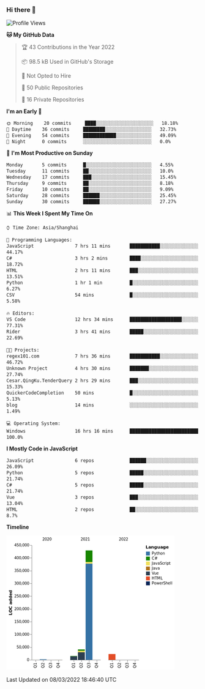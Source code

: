 ### Hi there 👋
<!--START_SECTION:waka-->
![Profile Views](http://img.shields.io/badge/Profile%20Views-12-blue)

**🐱 My GitHub Data** 

> 🏆 43 Contributions in the Year 2022
 > 
> 📦 98.5 kB Used in GitHub's Storage 
 > 
> 🚫 Not Opted to Hire
 > 
> 📜 50 Public Repositories 
 > 
> 🔑 16 Private Repositories  
 > 
**I'm an Early 🐤** 

```text
🌞 Morning    20 commits     ████░░░░░░░░░░░░░░░░░░░░░   18.18% 
🌆 Daytime    36 commits     ████████░░░░░░░░░░░░░░░░░   32.73% 
🌃 Evening    54 commits     ████████████░░░░░░░░░░░░░   49.09% 
🌙 Night      0 commits      ░░░░░░░░░░░░░░░░░░░░░░░░░   0.0%

```
📅 **I'm Most Productive on Sunday** 

```text
Monday       5 commits      █░░░░░░░░░░░░░░░░░░░░░░░░   4.55% 
Tuesday      11 commits     ██░░░░░░░░░░░░░░░░░░░░░░░   10.0% 
Wednesday    17 commits     ███░░░░░░░░░░░░░░░░░░░░░░   15.45% 
Thursday     9 commits      ██░░░░░░░░░░░░░░░░░░░░░░░   8.18% 
Friday       10 commits     ██░░░░░░░░░░░░░░░░░░░░░░░   9.09% 
Saturday     28 commits     ██████░░░░░░░░░░░░░░░░░░░   25.45% 
Sunday       30 commits     ██████░░░░░░░░░░░░░░░░░░░   27.27%

```


📊 **This Week I Spent My Time On** 

```text
⌚︎ Time Zone: Asia/Shanghai

💬 Programming Languages: 
JavaScript               7 hrs 11 mins       ███████████░░░░░░░░░░░░░░   44.17% 
C#                       3 hrs 2 mins        ████░░░░░░░░░░░░░░░░░░░░░   18.72% 
HTML                     2 hrs 11 mins       ███░░░░░░░░░░░░░░░░░░░░░░   13.51% 
Python                   1 hr 1 min          █░░░░░░░░░░░░░░░░░░░░░░░░   6.27% 
CSV                      54 mins             █░░░░░░░░░░░░░░░░░░░░░░░░   5.58%

🔥 Editors: 
VS Code                  12 hrs 34 mins      ███████████████████░░░░░░   77.31% 
Rider                    3 hrs 41 mins       █████░░░░░░░░░░░░░░░░░░░░   22.69%

🐱‍💻 Projects: 
regex101.com             7 hrs 36 mins       ███████████░░░░░░░░░░░░░░   46.72% 
Unknown Project          4 hrs 30 mins       ███████░░░░░░░░░░░░░░░░░░   27.74% 
Cesar.QingKu.TenderQuery 2 hrs 29 mins       ███░░░░░░░░░░░░░░░░░░░░░░   15.33% 
QuickerCodeCompletion    50 mins             █░░░░░░░░░░░░░░░░░░░░░░░░   5.13% 
blog                     14 mins             ░░░░░░░░░░░░░░░░░░░░░░░░░   1.49%

💻 Operating System: 
Windows                  16 hrs 16 mins      █████████████████████████   100.0%

```

**I Mostly Code in JavaScript** 

```text
JavaScript               6 repos             ██████░░░░░░░░░░░░░░░░░░░   26.09% 
Python                   5 repos             █████░░░░░░░░░░░░░░░░░░░░   21.74% 
C#                       5 repos             █████░░░░░░░░░░░░░░░░░░░░   21.74% 
Vue                      3 repos             ███░░░░░░░░░░░░░░░░░░░░░░   13.04% 
HTML                     2 repos             ██░░░░░░░░░░░░░░░░░░░░░░░   8.7%

```


**Timeline**

![Chart not found](https://raw.githubusercontent.com/cesaryuan/cesaryuan/main/charts/bar_graph.png) 


 Last Updated on 08/03/2022 18:46:40 UTC
<!--END_SECTION:waka-->

<!--
**cesaryuan/Cesaryuan** is a ✨ _special_ ✨ repository because its `README.md` (this file) appears on your GitHub profile.

Here are some ideas to get you started:

- 🔭 I’m currently working on ...
- 🌱 I’m currently learning ...
- 👯 I’m looking to collaborate on ...
- 🤔 I’m looking for help with ...
- 💬 Ask me about ...
- 📫 How to reach me: ...
- 😄 Pronouns: ...
- ⚡ Fun fact: ...
-->
